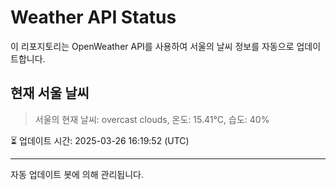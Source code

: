 
# Weather API Status

이 리포지토리는 OpenWeather API를 사용하여 서울의 날씨 정보를 자동으로 업데이트합니다.

## 현재 서울 날씨
> 서울의 현재 날씨: overcast clouds, 온도: 15.41°C, 습도: 40%

⏳ 업데이트 시간: 2025-03-26 16:19:52 (UTC)

---
자동 업데이트 봇에 의해 관리됩니다.
